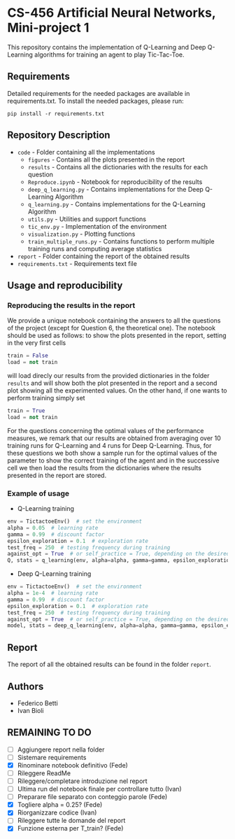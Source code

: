 # CS-456 Artificial Neural Networks, Mini-project 1
This repository contains the implementation of Q-Learning and Deep Q-Learning algorithms for training an agent to play Tic-Tac-Toe.

## Requirements
Detailed requirements for the needed packages are available in requirements.txt. To install the needed packages, please run:
```
pip install -r requirements.txt
```

## Repository Description
* `code` - Folder containing all the implementations
  * `figures` - Contains all the plots presented in the report
  * `results` - Contains all the dictionaries with the results for each question
  *  `Reproduce.ipynb` - Notebook for reproducibility of the results
  *  `deep_q_learning.py` - Contains implementations for the Deep Q-Learning Algorithm
  *  `q_learning.py` - Contains implementations for the Q-Learning Algorithm
  *  `utils.py` - Utilities and support functions
  *  `tic_env.py` - Implementation of the environment
  *  `visualization.py` - Plotting functions
  *  `train_multiple_runs.py` - Contains functions to perform multiple training runs and computing average statistics
* `report` - Folder containing the report of the obtained results
* `requirements.txt` - Requirements text file 

## Usage and reproducibility
### Reproducing the results in the report
We provide a unique notebook containing the answers to all the questions of the project (except for Question 6, the theoretical one). The notebook should be used as follows: to show the plots presented in the report, setting in the very first cells
```python
train = False
load = not train
```
will load direcly our results from the provided dictionaries in the folder `results` and will show both the plot presented in the report and a second plot showing all the experimented values. On the other hand, if one wants to perform training simply set
```python
train = True
load = not train
```

For the questions concerning the optimal values of the performance measures, we remark that our results are obtained from averaging over 10 training runs for Q-Learning and 4 runs for Deep Q-Learning. Thus, for these questions we both show a sample run for the optimal values of the parameter to show the correct training of the agent and in the successive cell we then load the results from the dictionaries where the results presented in the report are stored.

### Example of usage
- Q-Learning training
```python
env = TictactoeEnv()  # set the environment
alpha = 0.05  # learning rate
gamma = 0.99  # discount factor
epsilon_exploration = 0.1  # exploration rate
test_freq = 250  # testing frequency during training
against_opt = True  # or self_practice = True, depending on the desired training method (note that one of the two must be set, otherwise ValueError is raised)
Q, stats = q_learning(env, alpha=alpha, gamma=gamma, epsilon_exploration=epsilon_exploration, test_freq=test_freq, against_opt=against_opt)  # return Q-values and training stats
```

- Deep Q-Learning training
```python
env = TictactoeEnv()  # set the environment
alpha = 1e-4  # learning rate
gamma = 0.99  # discount factor
epsilon_exploration = 0.1  # exploration rate
test_freq = 250  # testing frequency during training
against_opt = True  # or self_practice = True, depending on the desired training method (note that one of the two must be set, otherwise ValueError is raised)
model, stats = deep_q_learning(env, alpha=alpha, gamma=gamma, epsilon_exploration=epsilon_exploration, test_freq=test_freq, against_opt=against_opt)  # return model network and training stats
```

## Report
The report of all the obtained results can be found in the folder `report`.

## Authors
- Federico Betti
- Ivan Bioli

## REMAINING TO DO
- [ ] Aggiungere report nella folder
- [ ] Sistemare requirements
- [x] Rinominare notebook definitivo (Fede)
- [ ] Rileggere ReadMe
- [ ] Rileggere/completare introduzione nel report
- [ ] Ultima run del notebook finale per controllare tutto (Ivan)
- [ ] Preparare file separato con conteggio parole (Fede)
- [x] Togliere alpha = 0.25? (Fede)
- [x] Riorganizzare codice (Ivan)
- [ ] Rileggere tutte le domande del report
- [x] Funzione esterna per T_train? (Fede)
